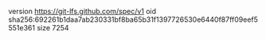 version https://git-lfs.github.com/spec/v1
oid sha256:692261b1daa7ab230331bf8ba65b31f1397726530e6440f87ff09eef5551e361
size 7254
